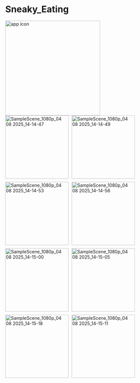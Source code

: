 # Sneaky_Eating

<img width="300" height="300" alt="app icon" src="https://github.com/user-attachments/assets/b87f08af-dab0-45b1-a131-721001a932be" />

<div style="display: flex; flex-wrap: wrap; gap: 10px;">
  <img width="200" alt="SampleScene_1080p_04 08 2025_14-14-47" src="https://github.com/user-attachments/assets/c3bfed16-2506-4be8-9dd1-e1adcf0a1c2a" />
  <img width="200" alt="SampleScene_1080p_04 08 2025_14-14-49" src="https://github.com/user-attachments/assets/eb2cc22b-9400-4eed-870c-5bb073cd8b81" />
  <img width="200" alt="SampleScene_1080p_04 08 2025_14-14-53" src="https://github.com/user-attachments/assets/e517729b-7642-4065-bab9-46555734fe3e" />
  <img width="200" alt="SampleScene_1080p_04 08 2025_14-14-56" src="https://github.com/user-attachments/assets/549d674e-626c-424a-9875-8b8ad688f0b9" />
  <img width="200" alt="SampleScene_1080p_04 08 2025_14-15-00" src="https://github.com/user-attachments/assets/1a9cf3cd-9628-46bb-97e2-85922b83049c" />
  <img width="200" alt="SampleScene_1080p_04 08 2025_14-15-05" src="https://github.com/user-attachments/assets/0bfdef8a-cd91-41e6-a82d-3be9ab295a11" />
  <img width="200" alt="SampleScene_1080p_04 08 2025_14-15-18" src="https://github.com/user-attachments/assets/f17a7595-53e4-48b6-aa03-4637211d1f49" />
  <img width="200" alt="SampleScene_1080p_04 08 2025_14-15-11" src="https://github.com/user-attachments/assets/93d5edef-8fd3-4bea-abe1-e1004a239aa6" />
</div>
